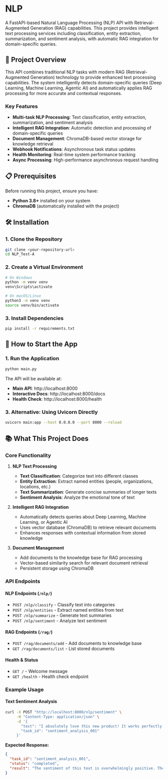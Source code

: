 # NLP 

A FastAPI-based Natural Language Processing (NLP) API with Retrieval-Augmented Generation (RAG) capabilities. This project provides intelligent text processing services including classification, entity extraction, summarization, and sentiment analysis, with automatic RAG integration for domain-specific queries.

## 🚀 Project Overview

This API combines traditional NLP tasks with modern RAG (Retrieval-Augmented Generation) technology to provide enhanced text processing capabilities. The system intelligently detects domain-specific queries (Deep Learning, Machine Learning, Agentic AI) and automatically applies RAG processing for more accurate and contextual responses.

### Key Features

- **Multi-task NLP Processing**: Text classification, entity extraction, summarization, and sentiment analysis
- **Intelligent RAG Integration**: Automatic detection and processing of domain-specific queries
- **Document Management**: ChromaDB-based vector storage for knowledge retrieval
- **Webhook Notifications**: Asynchronous task status updates
- **Health Monitoring**: Real-time system performance tracking
- **Async Processing**: High-performance asynchronous request handling

## 📋 Prerequisites

Before running this project, ensure you have:

- **Python 3.8+** installed on your system
- **ChromaDB** (automatically installed with the project)

## 🛠️ Installation

### 1. Clone the Repository

```bash
git clone <your-repository-url>
cd NLP_Test-A
```

### 2. Create a Virtual Environment

```bash
# On Windows
python -m venv venv
venv\Scripts\activate

# On macOS/Linux
python3 -m venv venv
source venv/bin/activate
```

### 3. Install Dependencies

```bash
pip install -r requirements.txt
```

## 🚀 How to Start the App


### 1. Run the Application

```bash
python main.py
```

The API will be available at:
- **Main API**: http://localhost:8000
- **Interactive Docs**: http://localhost:8000/docs
- **Health Check**: http://localhost:8000/health

### 3. Alternative: Using Uvicorn Directly

```bash
uvicorn main:app --host 0.0.0.0 --port 8000 --reload
```

## 📚 What This Project Does

### Core Functionality

1. **NLP Text Processing**
   - **Text Classification**: Categorize text into different classes
   - **Entity Extraction**: Extract named entities (people, organizations, locations, etc.)
   - **Text Summarization**: Generate concise summaries of longer texts
   - **Sentiment Analysis**: Analyze the emotional tone of text

2. **Intelligent RAG Integration**
   - Automatically detects queries about Deep Learning, Machine Learning, or Agentic AI
   - Uses vector database (ChromaDB) to retrieve relevant documents
   - Enhances responses with contextual information from stored knowledge

3. **Document Management**
   - Add documents to the knowledge base for RAG processing
   - Vector-based similarity search for relevant document retrieval
   - Persistent storage using ChromaDB

### API Endpoints

#### NLP Endpoints (`/nlp/`)
- `POST /nlp/classify` - Classify text into categories
- `POST /nlp/entities` - Extract named entities from text
- `POST /nlp/summarize` - Generate text summaries
- `POST /nlp/sentiment` - Analyze text sentiment

#### RAG Endpoints (`/rag/`)
- `POST /rag/documents/add` - Add documents to knowledge base
- `GET /rag/documents/list` - List stored documents

#### Health & Status
- `GET /` - Welcome message
- `GET /health` - Health check endpoint

### Example Usage

#### Text Sentiment Analysis
```bash
curl -X POST "http://localhost:8000/nlp/sentiment" \
     -H "Content-Type: application/json" \
     -d '{
       "text": "I absolutely love this new product! It works perfectly and exceeded all my expectations.",
       "task_id": "sentiment_analysis_001"
     }'
```

**Expected Response:**
```json
{
  "task_id": "sentiment_analysis_001",
  "status": "completed",
  "result": "The sentiment of this text is overwhelmingly positive. The use of words like 'absolutely love', 'perfectly', and 'exceeded all expectations' indicates strong positive emotions and satisfaction with the product."
}
```

